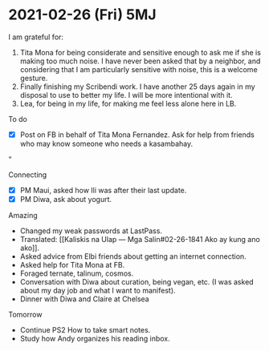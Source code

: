 # 2021-02-26 (Fri) 5MJ

I am grateful for:

1. Tita Mona for being considerate and sensitive enough to ask me if she is making too much noise. I have never been asked that by a neighbor, and considering that I am particularly sensitive with noise, this is a welcome gesture.
2. Finally finishing my Scribendi work. I have another 25 days again in my disposal to use to better my life. I will be more intentional with it.
3. Lea, for being in my life, for making me feel less alone here in LB.

To do

- [x] Post on FB in behalf of Tita Mona Fernandez. Ask for help from friends who may know someone who needs a kasambahay.

“

Connecting

- [x] PM Maui, asked how Ili was after their last update.
- [x] PM Diwa, ask about yogurt.

Amazing

- Changed my weak passwords at LastPass.
- Translated: [[Kaliskis na Ulap — Mga Salin#02-26-1841 Ako ay kung ano ako]].
- Asked advice from Elbi friends about getting an internet connection.
- Asked help for Tita Mona at FB.
- Foraged ternate, talinum, cosmos.
- Conversation with Diwa about curation, being vegan, etc. (I was asked about my day job and what I want to manifest).
- Dinner with Diwa and Claire at Chelsea

Tomorrow

- Continue PS2 How to take smart notes.
- Study how Andy organizes his reading inbox.

